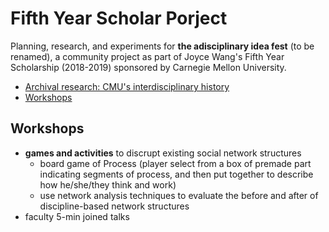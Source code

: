 # Fifth Year Scholar Porject
Planning, research, and experiments for **the adisciplinary idea fest** (to be renamed), a community project as part of Joyce Wang's Fifth Year Scholarship (2018-2019) sponsored by Carnegie Mellon University.

  - [Archival research: CMU's interdisciplinary history](./ArchivalResearch.md)
  - [Workshops](#workshops)

## Workshops
- **games and activities** to discrupt existing social network structures
  - board game of Process (player select from a box of premade part indicating segments of process, and then put together to describe how he/she/they think and work)
  - use network analysis techniques to evaluate the before and after of discipline-based network structures
- faculty 5-min joined talks

